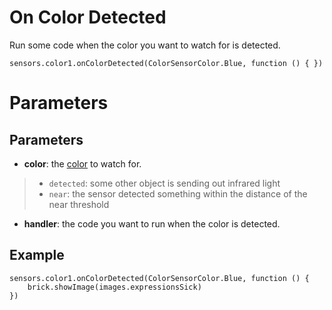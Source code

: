 # On Color Detected

Run some code when the color you want to watch for is detected.

```sig
sensors.color1.onColorDetected(ColorSensorColor.Blue, function () { })
```

# Parameters
## Parameters

* **color**: the [color](/reference/sensors/color) to watch for.
> * ``detected``: some other object is sending out infrared light
> * ``near``: the sensor detected something within the distance of the near threshold
* **handler**: the code you want to run when the color is detected.

## Example


```blocks
sensors.color1.onColorDetected(ColorSensorColor.Blue, function () {
    brick.showImage(images.expressionsSick)
})
```
